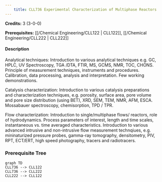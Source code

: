 ```yaml
---
    title: CLL736 Experimental Characterization of Multiphase Reactors
---
```

**Credits:** 3 (3-0-0)



**Prerequisites:** [[/Chemical Engineering/CLL122 | CLL122]], [[/Chemical Engineering/CLL222 | CLL222]]

#### Description 
Analytical techniques: Introduction to various analytical techniques e.g. GC, HPLC, UV Spectroscopy, TGA /DTA, FTIR, MS, GCMS, NMR, TOC, CHONS. Principle of measurement techniques, instruments and procedures. Calibration, data processing, analysis and interpretation. Few working demonstrations.

Catalysis characterization: Introduction to various catalysis preparations and characterization techniques, e.g. porosity, surface area, pore volume and pore size distribution (using BET), XRD, SEM, TEM, NMR, AFM, ESCA. Mossabauer spectroscopy, chemisorption, TPD / TPR.

Flow characterization: Introduction to single/multiphase flows/ reactors, role of hydrodynamics. Process parameters of interest, length and time scales, instantaneous vs. time averaged characteristics. Introduction to various advanced intrusive and non-intrusive flow measurement technqiues, e.g. mininaturized pressure probes, gamma-ray tomography, densitometry, PIV, RPT, ECT/ERT, high speed photography, tracers and radiotracers.

### Prerequisite Tree

```mermaid
graph TD
CLL736 --> CLL122
CLL736 --> CLL222
CLL222 --> CLL122
```